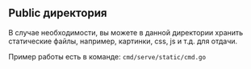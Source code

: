 ## Public директория

В случае необходимости, вы можете в данной директории
хранить статические файлы, например, картинки, css, js и т.д.
для отдачи.

Пример работы есть в команде: `cmd/serve/static/cmd.go`
